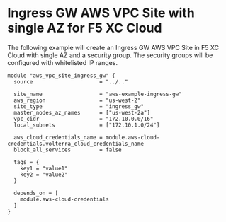 # Ingress GW AWS VPC Site with single AZ for F5 XC Cloud

The following example will create an Ingress GW AWS VPC Site in F5 XC Cloud with single AZ and a security group. The security groups will be configured with whitelisted IP ranges.

```hcl
module "aws_vpc_site_ingress_gw" {
  source                     = "../.."

  site_name                  = "aws-example-ingress-gw"
  aws_region                 = "us-west-2"
  site_type                  = "ingress_gw"
  master_nodes_az_names      = ["us-west-2a"]
  vpc_cidr                   = "172.10.0.0/16"
  local_subnets              = ["172.10.1.0/24"]

  aws_cloud_credentials_name = module.aws-cloud-credentials.volterra_cloud_credentials_name
  block_all_services         = false

  tags = {
    key1 = "value1"
    key2 = "value2"
  }

  depends_on = [ 
    module.aws-cloud-credentials
  ]
}
```